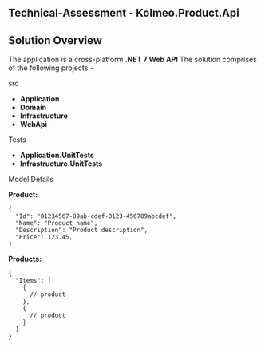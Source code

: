 ##  Technical-Assessment - Kolmeo.Product.Api

## Solution Overview
The application is a cross-platform **.NET 7 Web API** 
The solution comprises of the following projects - 

src

- **Application** 
- **Domain** 
- **Infrastructure** 
- **WebApi** 

Tests
- **Application.UnitTests** 
- **Infrastructure.UnitTests** 


Model Details

**Product:**
```
{
  "Id": "01234567-89ab-cdef-0123-456789abcdef",
  "Name": "Product name",
  "Description": "Product description",
  "Price": 123.45,
}
```

**Products:**
```
{
  "Items": [
    {
      // product
    },
    {
      // product
    }
  ]
}
```
